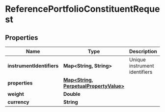 
# ReferencePortfolioConstituentRequest

## Properties
Name | Type | Description | Notes
------------ | ------------- | ------------- | -------------
**instrumentIdentifiers** | **Map&lt;String, String&gt;** | Unique instrument identifiers | 
**properties** | [**Map&lt;String, PerpetualPropertyValue&gt;**](PerpetualPropertyValue.md) |  |  [optional]
**weight** | **Double** |  | 
**currency** | **String** |  |  [optional]




